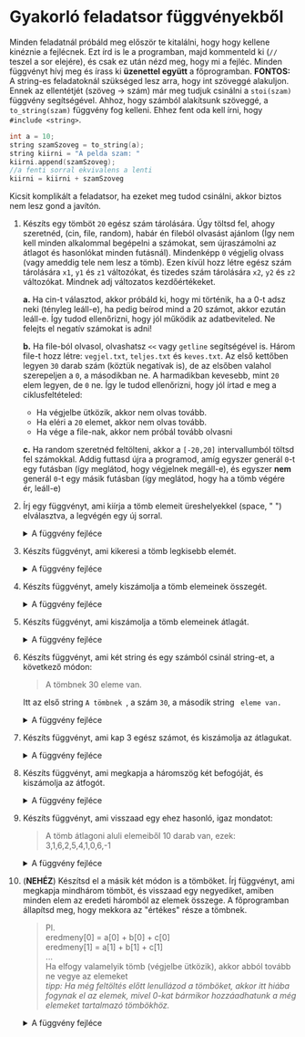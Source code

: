 # Gyakorló feladatsor függvényekből

Minden feladatnál próbáld meg először te kitalálni, hogy hogy kellene kinéznie a fejlécnek. Ezt írd is le a programban, majd kommenteld ki (`//` teszel a sor elejére), és csak ez után nézd meg, hogy mi a fejléc.
Minden függvényt hívj meg és írass ki **üzenettel együtt** a főprogramban.
**FONTOS:** A string-es feladatoknál szükséged lesz arra, hogy int szöveggé alakuljon. Ennek az ellentétjét (szöveg -> szám) már meg tudjuk csinálni a `stoi(szam)` függvény segítségével. Ahhoz, hogy számból alakítsunk szöveggé, a `to_string(szam)` függvény fog kelleni. Ehhez fent oda kell írni, hogy `#include <string>`.

``` cpp
int a = 10;
string szamSzoveg = to_string(a);
string kiirni = "A pelda szam: "
kiirni.append(szamSzoveg);
//a fenti sorral ekvivalens a lenti
kiirni = kiirni + szamSzoveg
```
Kicsit komplikált a feladatsor, ha ezeket meg tudod csinálni, akkor biztos nem lesz gond a javítón.

1. Készíts egy tömböt `20` egész szám tárolására. Úgy töltsd fel, ahogy szeretnéd, (cin, file, random), habár én fileból olvasást ajánlom (Így nem kell minden alkalommal begépelni a számokat, sem újraszámolni az átlagot és hasonlókat minden futásnál). Mindenképp `0` végjelig olvass (vagy ameddig tele nem lesz a tömb).
Ezen kívül hozz létre egész szám tárolására `x1`, `y1` és `z1` változókat, és tizedes szám tárolására `x2`, `y2` és `z2` változókat. Mindnek adj változatos kezdőértékeket.

    **a.** Ha cin-t választod, akkor próbáld ki, hogy mi történik, ha a 0-t adsz neki (tényleg leáll-e), ha pedig beírod mind a 20 számot, akkor ezután leáll-e. Így tudod ellenőrizni, hogy jól működik az adatbeviteled. Ne felejts el negatív számokat is adni!

    **b.** Ha file-ból olvasol, olvashatsz `<<` vagy `getline` segítségével is. Három file-t hozz létre: `vegjel.txt`, `teljes.txt` és `keves.txt`. Az első kettőben legyen `30` darab szám (köztük negatívak is), de az elsőben valahol szerepeljen a `0`, a másodikban ne. A harmadikban kevesebb, mint `20` elem legyen, de `0` ne. Így le tudod ellenőrizni, hogy jól írtad e meg a ciklusfeltételed:
    * Ha végjelbe ütközik, akkor nem olvas tovább.
    * Ha eléri a `20` elemet, akkor nem olvas tovább.
    * Ha vége a file-nak, akkor nem próbál tovább olvasni

    **c.** Ha random szeretnéd feltölteni, akkor a `[-20,20]` intervallumból töltsd fel számokkal. Addig futtasd újra a programod, amíg egyszer generál `0`-t egy futásban (így meglátod, hogy végjelnek megáll-e), és egyszer **nem** generál `0`-t egy másik futásban (így meglátod, hogy ha a tömb végére ér, leáll-e)

2. Írj egy függvényt, ami kiírja a tömb elemeit üreshelyekkel (space, " ") elválasztva, a legvégén egy új sorral.
    <details> <summary> A függvény fejléce </summary> 
    
    `void kiir(int* a, int n)`

    </details>
3. Készíts függvényt, ami kikeresi a tömb legkisebb elemét.
    <details> <summary> A függvény fejléce </summary> 

    `void legkisebb(int* a, int n)`

    </details>
4. Készíts függvényt, amely kiszámolja a tömb elemeinek összegét.
    <details> <summary> A függvény fejléce </summary> 

    `int tombOsszeg(int* a, int n)`

    </details>
5. Készíts függvényt, ami kiszámolja a tömb elemeinek átlagát.
    <details> <summary> A függvény fejléce </summary>

    `double tombAtlag(int* a, int n)`

    </details>
6. Készíts függvényt, ami két string és egy számból csinál string-et, a következő módon:
    > A tömbnek 30 eleme van.

    Itt az első string `A tömbnek `, a szám `30`, a második string ` eleme van.`

    <details> <summary> A függvény fejléce </summary> 

    `string osszefuz(string kezd, int szam, string veg)`
7. Készíts függvényt, ami kap 3 egész számot, és kiszámolja az átlagukat.
    <details> <summary> A függvény fejléce </summary> 

    `double szamAtlag(int a, int b, int c)`

    </details>
8. Készíts függvényt, ami megkapja a háromszög két befogóját, és kiszámolja az átfogót.
    <details> <summary> A függvény fejléce </summary> 

    `double atfogo(int a, int b)`

    </details>

9. Készíts függvényt, ami visszaad egy ehez hasonló, igaz mondatot:
    > A tömb átlagoni aluli elemeiből 10 darab van, ezek: 3,1,6,2,5,4,1,0,6,-1

    <details> <summary> A függvény fejléce </summary> 

    `string tombMondat(int* a, int n)`

    </details>

10. (**NEHÉZ**) Készítsd el a másik két módon is a tömböket. Írj függvényt, ami megkapja mindhárom tömböt, és visszaad egy negyediket, amiben minden elem az eredeti háromból az elemek összege. A főprogramban állapítsd meg, hogy mekkora az "értékes" része a tömbnek.
    > Pl.  
    eredmeny[0] = a[0] + b[0] + c[0]  
    eredmeny[1] = a[1] + b[1] + c[1]  
    ...  
    Ha elfogy valamelyik tömb (végjelbe ütközik), akkor abból tovább ne vegye az elemeket  
    *tipp: Ha még feltöltés előtt lenullázod a tömböket, akkor itt hiába fogynak el az elemek, mivel 0-kat bármikor hozzáadhatunk a még elemeket tartalmazó tömbökhöz.*
    <details> <summary> A függvény fejléce </summary> 

    `int* tombokOsszege(int* a, int indA, int* b, int indB, int* c, int indC)`

    </details>

